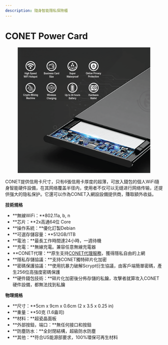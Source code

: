 ```yaml
---
description: 隨身智能隱私保險櫃
---
```


# CONET Power Card

<figure><img src="../../.gitbook/assets/image.png" alt=""><figcaption></figcaption></figure>

CONET提供信用卡尺寸，只有6張信用卡厚度的超薄，可放入錢包的個人WiFi隨身智能硬件設備，在其网络覆盖半径内，使用者不仅可以无缝进行网络传输，还提供强大的隐私保护。它還可以作為CONET入網設設備提供商，賺取額外收益。

**技術規格**

* **無線WiFi：**802.11a, b, n
* **芯片：**2x高通64位 Core
* **操作系統：**優化訂製Debian
* **可選存儲容量：**512GB/1TB
* **電池：**最長工作時間達24小時，一週待機
* **充電：**無線充電。兼容任意無線充電器
* **CONET代理：**原生支持[CONET代理服務](../conet-ying-yong-chang-jing/web2-qiao-jie-dai-li-app.md)，獲得隱私自由的上網
* **隱私存儲協議：**支持CONET獨特碎片化加密
* **密碼保護協議：**使用抗暴力破解Scrypt衍生協議，由客戶端簡單密碼，產生256位高強度密碼保護
* **硬件錢包技術：**碎片化加密後分佈存儲的私鑰，攻擊者就算攻入CONET硬件設備，都無法找到私鑰

**物理規格**

* **尺寸：**5cm x 9cm x 0.6cm (2 x 3.5 x 0.25 in)
* **重量：**50克 (1.6盎司)
* **材料：**超瓷晶面板
* **外部按鈕，端口：**無任何接口和按鈕
* **防塵防水：**全封閉結構，超級防水防塵
* **其他：**符合US能源部要求，100%環保可再生材料
